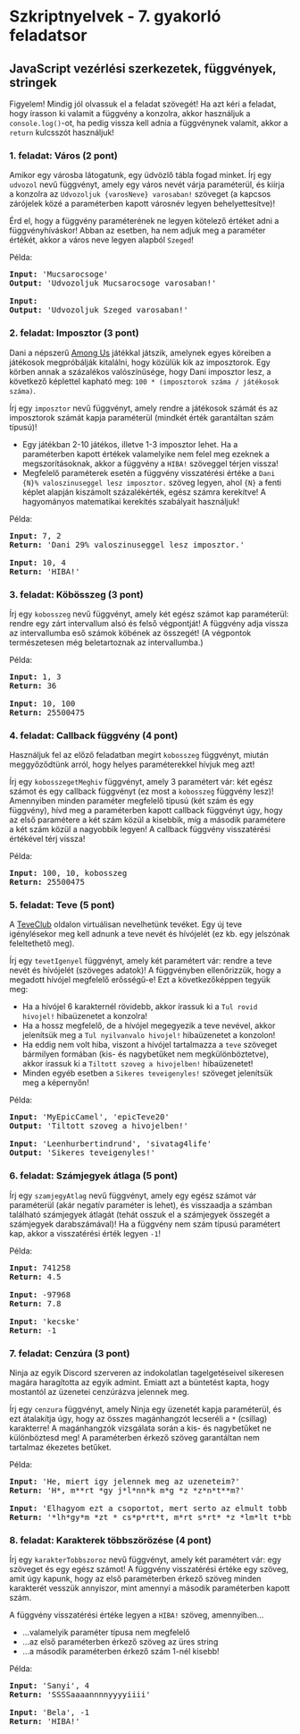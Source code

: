 # Szkriptnyelvek - 7. gyakorló feladatsor

## JavaScript vezérlési szerkezetek, függvények, stringek

<div class="bordered-box border-red">
    <span class="red">Figyelem!</span> Mindig jól olvassuk el a feladat szövegét! Ha azt kéri a feladat, hogy írasson ki valamit a függvény a konzolra, akkor használjuk a <code>console.log()</code>-ot, ha pedig vissza kell adnia a függvénynek valamit, akkor a <code>return</code> kulcsszót használjuk!
</div>


### 1. feladat: Város (2 pont)

Amikor egy városba látogatunk, egy üdvözlő tábla fogad minket. Írj egy `udvozol` nevű függvényt, amely egy város nevét várja paraméterül, és kiírja a konzolra az `Udvozoljuk {varosNeve} varosaban!` szöveget (a kapcsos zárójelek közé a paraméterben kapott városnév legyen behelyettesítve)!

Érd el, hogy a függvény paraméterének ne legyen kötelező értéket adni a függvényhíváskor! Abban az esetben, ha nem adjuk meg a paraméter értékét, akkor a város neve legyen alapból `Szeged`!

<span class="example">Példa:</span>

<pre class="language-html">
<b>Input:</b> 'Mucsarocsoge'
<b>Output:</b> 'Udvozoljuk Mucsarocsoge varosaban!'

<b>Input:</b>
<b>Output:</b> 'Udvozoljuk Szeged varosaban!'
</pre>


### 2. feladat: Imposztor (3 pont)

Dani a népszerű [Among Us](http://www.innersloth.com/gameAmongUs.php) játékkal játszik, amelynek egyes köreiben a játékosok megpróbálják kitalálni, hogy közülük kik az imposztorok. Egy körben annak a százalékos valószínűsége, hogy Dani imposztor lesz, a következő képlettel kapható meg: `100 * (imposztorok száma / játékosok száma)`.

Írj egy `imposztor` nevű függvényt, amely rendre a játékosok számát és az imposztorok számát kapja paraméterül (mindkét érték garantáltan szám típusú)!

* Egy játékban 2-10 játékos, illetve 1-3 imposztor lehet. Ha a paraméterben kapott értékek valamelyike nem felel meg ezeknek a megszorításoknak, akkor a függvény a `HIBA!` szöveggel térjen vissza!
* Megfelelő paraméterek esetén a függvény visszatérési értéke a `Dani {N}% valoszinuseggel lesz imposztor.` szöveg legyen, ahol `{N}` a fenti képlet alapján kiszámolt százalékérték, egész számra kerekítve! A hagyományos matematikai kerekítés szabályait használjuk!

<span class="example">Példa:</span>

<pre class="language-html">
<b>Input:</b> 7, 2
<b>Return:</b> 'Dani 29% valoszinuseggel lesz imposztor.'

<b>Input:</b> 10, 4
<b>Return:</b> 'HIBA!'
</pre>


### 3. feladat: Köbösszeg (3 pont)

Írj egy `kobosszeg` nevű függvényt, amely két egész számot kap paraméterül: rendre egy zárt intervallum alsó és felső végpontját! A függvény adja vissza az intervallumba eső számok köbének az összegét! (A végpontok természetesen még beletartoznak az intervallumba.)

<span class="example">Példa:</span>

<pre class="language-html">
<b>Input:</b> 1, 3
<b>Return:</b> 36

<b>Input:</b> 10, 100
<b>Return:</b> 25500475
</pre>


### 4. feladat: Callback függvény (4 pont)

Használjuk fel az előző feladatban megírt `kobosszeg` függvényt, miután meggyőződtünk arról, hogy helyes paraméterekkel hívjuk meg azt!

Írj egy `kobosszegetMeghiv` függvényt, amely 3 paramétert vár: két egész számot és egy callback függvényt (ez most a `kobosszeg` függvény lesz)! Amennyiben minden paraméter megfelelő típusú (két szám és egy függvény), hívd meg a paraméterben kapott callback függvényt úgy, hogy az első paramétere a két szám közül a kisebbik, míg a második paramétere a két szám közül a nagyobbik legyen! A callback függvény visszatérési értékével térj vissza!

<span class="example">Példa:</span>

<pre class="language-html">
<b>Input:</b> 100, 10, kobosszeg
<b>Return:</b> 25500475
</pre>


### 5. feladat: Teve (5 pont)

A [TeveClub](https://teveclub.hu/) oldalon virtuálisan nevelhetünk tevéket. Egy új teve igénylésekor meg kell adnunk a teve nevét és hívójelét (ez kb. egy jelszónak feleltethető meg).

Írj egy `tevetIgenyel` függvényt, amely két paramétert vár: rendre a teve nevét és hívójelét (szöveges adatok)! A függvényben ellenőrizzük, hogy a megadott hívójel megfelelő erősségű-e! Ezt a következőképpen tegyük meg:

* Ha a hívójel 6 karakternél rövidebb, akkor írassuk ki a `Tul rovid hivojel!` hibaüzenetet a konzolra!
* Ha a hossz megfelelő, de a hívójel megegyezik a teve nevével, akkor jelenítsük meg a `Tul nyilvanvalo hivojel!` hibaüzenetet a konzolon!
* Ha eddig nem volt hiba, viszont a hívójel tartalmazza a `teve` szöveget bármilyen formában (kis- és nagybetűket nem megkülönböztetve), akkor írassuk ki a `Tiltott szoveg a hivojelben!` hibaüzenetet!
* Minden egyéb esetben a `Sikeres teveigenyles!` szöveget jelenítsük meg a képernyőn!

<span class="example">Példa:</span>

<pre class="language-html">
<b>Input:</b> 'MyEpicCamel', 'epicTeve20'
<b>Output:</b> 'Tiltott szoveg a hivojelben!'

<b>Input:</b> 'Leenhurbertindrund', 'sivatag4life'
<b>Output:</b> 'Sikeres teveigenyles!'
</pre>


### 6. feladat: Számjegyek átlaga (5 pont)

Írj egy `szamjegyAtlag` nevű függvényt, amely egy egész számot vár paraméterül (akár negatív paraméter is lehet), és visszaadja a számban található számjegyek átlagát (tehát osszuk el a számjegyek összegét a számjegyek darabszámával)! Ha a függvény nem szám típusú paramétert kap, akkor a visszatérési érték legyen `-1`! 

<span class="example">Példa:</span>

<pre class="language-html">
<b>Input:</b> 741258
<b>Return:</b> 4.5

<b>Input:</b> -97968
<b>Return:</b> 7.8

<b>Input:</b> 'kecske'
<b>Return:</b> -1
</pre>


### 7. feladat: Cenzúra (3 pont)

Ninja az egyik Discord szerveren az indokolatlan tagelgetéseivel sikeresen magára haragította az egyik admint. Emiatt azt a büntetést kapta, hogy mostantól az üzenetei cenzúrázva jelennek meg.

Írj egy `cenzura` függvényt, amely Ninja egy üzenetét kapja paraméterül, és ezt átalakítja úgy, hogy az összes magánhangzót lecseréli a `*` (csillag) karakterre! A magánhangzók vizsgálata során a kis- és nagybetűket ne különböztesd meg! A paraméterben érkező szöveg garantáltan nem tartalmaz ékezetes betűket.

<span class="example">Példa:</span>

<pre class="language-html">
<b>Input:</b> 'He, miert igy jelennek meg az uzeneteim?'
<b>Return:</b> 'H*, m**rt *gy j*l*nn*k m*g *z *z*n*t**m?'

<b>Input:</b> 'Elhagyom ezt a csoportot, mert serto az elmult tobb mint 10 eves Discordos tapasztalatom es multammal szemben.'
<b>Return:</b> '*lh*gy*m *zt * cs*p*rt*t, m*rt s*rt* *z *lm*lt t*bb m*nt 10 *v*s D*sc*rd*s t*p*szt*l*t*m *s m*lt*mm*l sz*mb*n.'
</pre>


### 8. feladat: Karakterek többszörözése (4 pont)

Írj egy `karakterTobbszoroz` nevű függvényt, amely két paramétert vár: egy szöveget és egy egész számot! A függvény visszatérési értéke egy szöveg, amit úgy kapunk, hogy az első paraméterben érkező szöveg minden karakterét vesszük annyiszor, mint amennyi a második paraméterben kapott szám.

A függvény visszatérési értéke legyen a `HIBA!` szöveg, amennyiben...

* ...valamelyik paraméter típusa nem megfelelő
* ...az első paraméterben érkező szöveg az üres string
* ...a második paraméterben érkező szám 1-nél kisebb!

<span class="example">Példa:</span>

<pre class="language-html">
<b>Input:</b> 'Sanyi', 4
<b>Return:</b> 'SSSSaaaannnnyyyyiiii'

<b>Input:</b> 'Bela', -1
<b>Return:</b> 'HIBA!'
</pre>